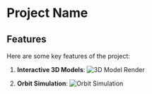 # Project Name

## Features

Here are some key features of the project:

1. **Interactive 3D Models**:
   ![3D Model Render](https://example.com/3d-model.png)

2. **Orbit Simulation**:
   ![Orbit Simulation](./images/orbit-simulation.png)
